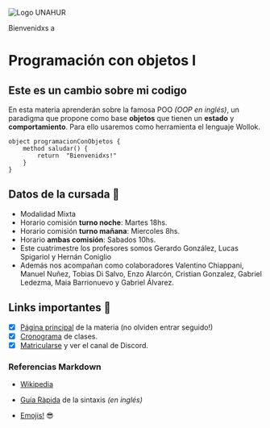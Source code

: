 ![Logo UNAHUR](./assets/UNAHUR.png)

Bienvenidxs a
# Programación con objetos I

## Este es un cambio sobre mi codigo

En esta materia aprenderán sobre la famosa POO _(OOP en inglés)_, un paradigma que propone como base **objetos** que tienen un **estado** y **comportamiento**.
Para ello usaremos como herramienta el lenguaje Wollok.

```
object programacionConObjetos { 
    method saludar() { 
        return  "Bienvenidxs!" 
    }
}
```

## Datos de la cursada :book:
* Modalidad Mixta
* Horario comisión **turno noche**: Martes 18hs.
* Horario comisión **turno mañana**: Miercoles 8hs.
* Horario **ambas comisión**: Sabados 10hs.
* Este cuatrimestre los profesores somos Gerardo González, Lucas Spigariol y Hernán Coniglio
* Además nos acompañan como colaboradores Valentino Chiappani, Manuel Nuñez, Tobias Di Salvo, Enzo Alarcón, Cristian Gonzalez, Gabriel Ledezma, Maia Barrionuevo y Gabriel Álvarez.

## Links importantes :monocle_face:
- [x] [Página principal](https://obj1-unahur.github.io/) de la materia (no olviden entrar seguido!) 
- [x] [Cronograma](https://docs.google.com/spreadsheets/d/1my_Oo31XGP7EE2kQ7otHWRg_LeoMR48rmhF7LiMkbDY/edit?usp=sharing) de clases.
- [x] [Matricularse](https://discord.com/channels/656909199510601744/1088949265306501130) y ver el canal de Discord.

### Referencias Markdown 
* [Wikipedia](https://es.wikipedia.org/wiki/Markdown)

* [Guía Ràpida](https://greg.schueler.us/doc/markdown.txt) de la sintaxis _(en inglés)_

* [Emojis!](https://github.com/ikatyang/emoji-cheat-sheet/blob/master/README.md) :sunglasses:
